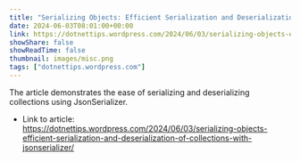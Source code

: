 ```yaml
---
title: "Serializing Objects: Efficient Serialization and Deserialization of Collections with JsonSerializer"
date: 2024-06-03T08:01:00+00:00
link: https://dotnettips.wordpress.com/2024/06/03/serializing-objects-efficient-serialization-and-deserialization-of-collections-with-jsonserializer/
showShare: false
showReadTime: false
thumbnail: images/misc.png
tags: ["dotnettips.wordpress.com"]
---
```

The article demonstrates the ease of serializing and deserializing collections using JsonSerializer.

- Link to article: https://dotnettips.wordpress.com/2024/06/03/serializing-objects-efficient-serialization-and-deserialization-of-collections-with-jsonserializer/